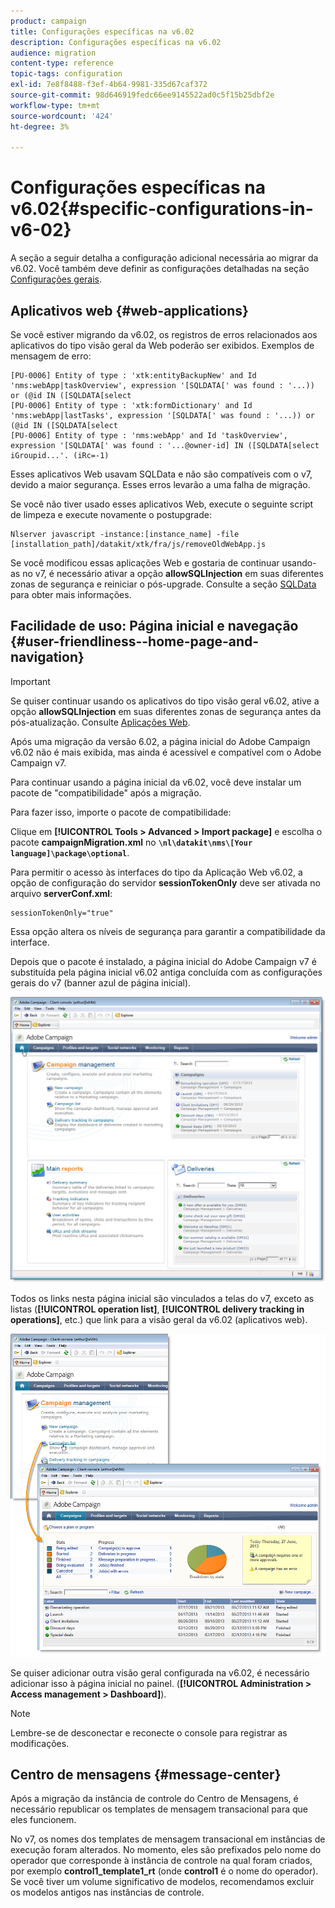 ```yaml
---
product: campaign
title: Configurações específicas na v6.02
description: Configurações específicas na v6.02
audience: migration
content-type: reference
topic-tags: configuration
exl-id: 7e8f8488-f3ef-4b64-9981-335d67caf372
source-git-commit: 98d646919fedc66ee9145522ad0c5f15b25dbf2e
workflow-type: tm+mt
source-wordcount: '424'
ht-degree: 3%

---
```


# Configurações específicas na v6.02{#specific-configurations-in-v6-02}

A seção a seguir detalha a configuração adicional necessária ao migrar da v6.02. Você também deve definir as configurações detalhadas na seção [Configurações gerais](../../migration/using/general-configurations.md).

## Aplicativos web {#web-applications}

Se você estiver migrando da v6.02, os registros de erros relacionados aos aplicativos do tipo visão geral da Web poderão ser exibidos. Exemplos de mensagem de erro:

```
[PU-0006] Entity of type : 'xtk:entityBackupNew' and Id 'nms:webApp|taskOverview', expression '[SQLDATA[' was found : '...)) or (@id IN ([SQLDATA[select 
[PU-0006] Entity of type : 'xtk:formDictionary' and Id 'nms:webApp|lastTasks', expression '[SQLDATA[' was found : '...)) or (@id IN ([SQLDATA[select 
[PU-0006] Entity of type : 'nms:webApp' and Id 'taskOverview', expression '[SQLDATA[' was found : '...@owner-id] IN ([SQLDATA[select iGroupid...'. (iRc=-1)
```

Esses aplicativos Web usavam SQLData e não são compatíveis com o v7, devido a maior segurança. Esses erros levarão a uma falha de migração.

Se você não tiver usado esses aplicativos Web, execute o seguinte script de limpeza e execute novamente o postupgrade:

```
Nlserver javascript -instance:[instance_name] -file [installation_path]/datakit/xtk/fra/js/removeOldWebApp.js
```

Se você modificou essas aplicações Web e gostaria de continuar usando-as no v7, é necessário ativar a opção **allowSQLInjection** em suas diferentes zonas de segurança e reiniciar o pós-upgrade. Consulte a seção [SQLData](../../migration/using/general-configurations.md#sqldata) para obter mais informações.

## Facilidade de uso: Página inicial e navegação {#user-friendliness--home-page-and-navigation}

>[!IMPORTANT]
>
>Se quiser continuar usando os aplicativos do tipo visão geral v6.02, ative a opção **allowSQLInjection** em suas diferentes zonas de segurança antes da pós-atualização. Consulte [Aplicações Web](#web-applications).

Após uma migração da versão 6.02, a página inicial do Adobe Campaign v6.02 não é mais exibida, mas ainda é acessível e compatível com o Adobe Campaign v7.

Para continuar usando a página inicial da v6.02, você deve instalar um pacote de &quot;compatibilidade&quot; após a migração.

Para fazer isso, importe o pacote de compatibilidade:

Clique em **[!UICONTROL Tools > Advanced > Import package]** e escolha o pacote **campaignMigration.xml** no **`\nl\datakit\nms\[Your language]\package\optional`**.

Para permitir o acesso às interfaces do tipo da Aplicação Web v6.02, a opção de configuração do servidor **sessionTokenOnly** deve ser ativada no arquivo **serverConf.xml**:

```
sessionTokenOnly="true"
```

Essa opção altera os níveis de segurança para garantir a compatibilidade da interface.

Depois que o pacote é instalado, a página inicial do Adobe Campaign v7 é substituída pela página inicial v6.02 antiga concluída com as configurações gerais do v7 (banner azul de página inicial).

![](assets/dashboards.png)

Todos os links nesta página inicial são vinculados a telas do v7, exceto as listas (**[!UICONTROL operation list]**, **[!UICONTROL delivery tracking in operations]**, etc.) que link para a visão geral da v6.02 (aplicativos web).

![](assets/dashboards2.png)

Se quiser adicionar outra visão geral configurada na v6.02, é necessário adicionar isso à página inicial no painel. (**[!UICONTROL Administration > Access management > Dashboard]**).

>[!NOTE]
>
>Lembre-se de desconectar e reconecte o console para registrar as modificações.

## Centro de mensagens {#message-center}

Após a migração da instância de controle do Centro de Mensagens, é necessário republicar os templates de mensagem transacional para que eles funcionem.

No v7, os nomes dos templates de mensagem transacional em instâncias de execução foram alterados. No momento, eles são prefixados pelo nome do operador que corresponde à instância de controle na qual foram criados, por exemplo **control1_template1_rt** (onde **control1** é o nome do operador). Se você tiver um volume significativo de modelos, recomendamos excluir os modelos antigos nas instâncias de controle.
